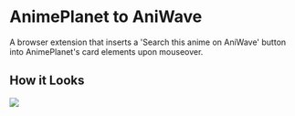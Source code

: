 # AnimePlanet to AniWave
A browser extension that inserts a 'Search this anime on AniWave' button into AnimePlanet's card elements upon mouseover.

## How it Looks
![](showcase.gif)

